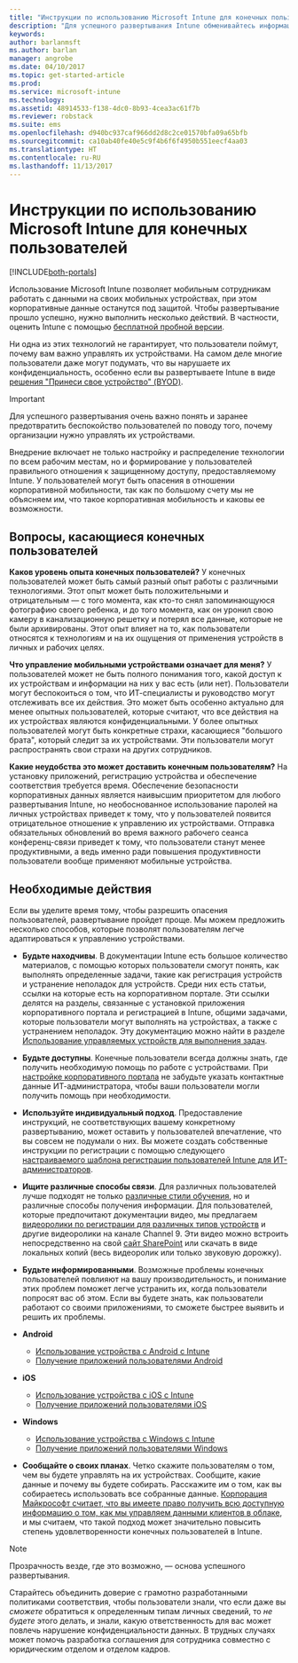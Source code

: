 ```yaml
---
title: "Инструкции по использованию Microsoft Intune для конечных пользователей | Microsoft Intune"
description: "Для успешного развертывания Intune обменивайтесь информацией с конечными пользователями."
keywords: 
author: barlanmsft
ms.author: barlan
manager: angrobe
ms.date: 04/10/2017
ms.topic: get-started-article
ms.prod: 
ms.service: microsoft-intune
ms.technology: 
ms.assetid: 48914533-f138-4dc0-8b93-4cea3ac61f7b
ms.reviewer: robstack
ms.suite: ems
ms.openlocfilehash: d940bc937caf966dd2d8c2ce01570bfa09a65bfb
ms.sourcegitcommit: ca10ab40fe40e5c9f4b6f6f4950b551eecf4aa03
ms.translationtype: HT
ms.contentlocale: ru-RU
ms.lasthandoff: 11/13/2017
---
```

# <a name="how-to-educate-your-end-users-about-microsoft-intune"></a>Инструкции по использованию Microsoft Intune для конечных пользователей

[!INCLUDE[both-portals](./includes/note-for-both-portals.md)]

Использование Microsoft Intune позволяет мобильным сотрудникам работать с данными на своих мобильных устройствах, при этом корпоративные данные останутся под защитой. Чтобы развертывание прошло успешно, нужно выполнить несколько действий. В частности, оценить Intune с помощью [бесплатной пробной версии](app-sdk.md).

Ни одна из этих технологий не гарантирует, что пользователи поймут, почему вам важно управлять их устройствами. На самом деле многие пользователи даже могут подумать, что вы нарушаете их конфиденциальность, особенно если вы развертываете Intune в виде [решения "Принеси свое устройство" (BYOD)](/enterprise-mobility-security/solutions/byod-design-considerations-guide).

> [!Important]
> Для успешного развертывания очень важно понять и заранее предотвратить беспокойство пользователей по поводу того, почему организации нужно управлять их устройствами.

Внедрение включает не только настройку и распределение технологии по всем рабочим местам, но и формирование у пользователей правильного отношения к защищенному доступу, предоставляемому Intune. У пользователей могут быть опасения в отношении корпоративной мобильности, так как по большому счету мы не объясняем им, что такое корпоративная мобильность и каковы ее возможности.

## <a name="things-to-consider-about-your-end-users"></a>Вопросы, касающиеся конечных пользователей

__Каков уровень опыта конечных пользователей?__ У конечных пользователей может быть самый разный опыт работы с различными технологиями. Этот опыт может быть положительными и отрицательным — с того момента, как кто-то снял запоминающуюся фотографию своего ребенка, и до того момента, как он уронил свою камеру в канализационную решетку и потерял все данные, которые не были архивированы. Этот опыт влияет на то, как пользователи относятся к технологиям и на их ощущения от применения устройств в личных и рабочих целях.

__Что управление мобильными устройствами означает для меня?__ У пользователей может не быть полного понимания того, какой доступ к их устройствам и информации на них у вас есть (или нет). Пользователи могут беспокоиться о том, что ИТ-специалисты и руководство могут отслеживать все их действия. Это может быть особенно актуально для менее опытных пользователей, которые считают, что все действия на их устройствах являются конфиденциальными. У более опытных пользователей могут быть конкретные страхи, касающиеся "большого брата", который следит за их устройствами. Эти пользователи могут распространять свои страхи на других сотрудников.

__Какие неудобства это может доставить конечным пользователям?__ На установку приложений, регистрацию устройства и обеспечение соответствия требуется время. Обеспечение безопасности корпоративных данных является наивысшим приоритетом для любого развертывания Intune, но необоснованное использование паролей на личных устройствах приведет к тому, что у пользователей появится отрицательное отношение к управлению их устройствами. Отправка обязательных обновлений во время важного рабочего сеанса конференц-связи приведет к тому, что пользователи станут менее продуктивными, а ведь именно ради повышения продуктивности пользователи вообще применяют мобильные устройства.

## <a name="things-you-should-do"></a>Необходимые действия

Если вы уделите время тому, чтобы разрешить опасения пользователей, развертывание пройдет проще. Мы можем предложить несколько способов, которые позволят пользователям легче адаптироваться к управлению устройствами.

* __Будьте находчивы__. В документации Intune есть большое количество материалов, с помощью которых пользователи смогут понять, как выполнять определенные задачи, такие как регистрация устройств и устранение неполадок для устройств. Среди них есть статьи, ссылки на которые есть на корпоративном портале. Эти ссылки делятся на разделы, связанные с установкой приложения корпоративного портала и регистрацией в Intune, общими задачами, которые пользователи могут выполнять на устройствах, а также с устранением неполадок. Эту документацию можно найти в разделе [Использование управляемых устройств для выполнения задач](/intune-user-help/use-managed-devices-to-get-work-done).

* __Будьте доступны__. Конечные пользователи всегда должны знать, где получить необходимую помощь по работе с устройствами. При [настройке корпоративного портала](company-portal-customize.md) не забудьте указать контактные данные ИТ-администратора, чтобы ваши пользователи могли получить помощь при необходимости.

* __Используйте индивидуальный подход__. Предоставление инструкций, не соответствующих вашему конкретному развертыванию, может оставить у пользователей впечатление, что вы совсем не подумали о них. Вы можете создать собственные инструкции по регистрации с помощью следующего [настраиваемого шаблона регистрации пользователей Intune для ИТ-администраторов](https://gallery.technet.microsoft.com/office/Intune-End-User-Enrollment-3a0c9b0c).

* __Ищите различные способы связи__. Для различных пользователей лучше подходят не только [различные стили обучения](https://www.umassd.edu/dss/resources/facultystaff/howtoteachandaccommodate/howtoaccommodatedifferentlearningstyles/), но и различные способы получения информации. Для пользователей, которые предпочитают документации видео, мы предлагаем [видеоролики по регистрации для различных типов устройств](https://channel9.msdn.com/Series/IntuneEnrollment) и другие видеоролики на канале Channel 9. Эти видео можно встроить непосредственно на свой [сайт SharePoint](https://support.office.com/article/Embed-a-video-from-Office-365-Video-59e19984-c34e-4be8-889b-f6fa93910581) или скачать в виде локальных копий (весь видеоролик или только звуковую дорожку).

* __Будьте информированными__. Возможные проблемы конечных пользователей повлияют на вашу производительность, и понимание этих проблем поможет легче устранить их, когда пользователи попросят вас об этом. Если вы будете знать, как пользователи работают со своими приложениями, то сможете быстрее выявить и решить их проблемы.

* **Android**
  * [Использование устройства с Android с Intune](/intune-user-help/using-your-android-device-with-intune)
  * [Получение приложений пользователями Android](end-user-apps-android.md)

* **iOS**
  * [Использование устройства с iOS с Intune](/intune-user-help/using-your-ios-device-with-intune)
  * [Получение приложений пользователями iOS](end-user-apps-ios.md)

* **Windows**
  * [Использование устройства с Windows с Intune](/intune-user-help/using-your-windows-device-with-intune)
  * [Получение приложений пользователями Windows](end-user-apps-windows.md)

* __Сообщайте о своих планах__. Четко скажите пользователям о том, чем вы будете управлять на их устройствах. Сообщите, какие данные и почему вы будете собирать. Расскажите им о том, как вы собираетесь использовать все собранные данные. [Корпорация Майкрософт считает, что вы имеете право получить всю доступную информацию о том, как мы управляем данными клиентов в облаке](https://www.microsoft.com/trustcenter/about/transparency), и мы считаем, что такой подход может значительно повысить степень удовлетворенности конечных пользователей в Intune.

>[!Note]
> Прозрачность везде, где это возможно, — основа успешного развертывания.

Старайтесь объединить доверие с грамотно разработанными политиками соответствия, чтобы пользователи знали, что если даже вы *сможете* обратиться к определенным типам личных сведений, то *не будете* этого делать, и знали, какую ответственность для вас может повлечь нарушение конфиденциальности данных. В трудных случаях может помочь разработка соглашения для сотрудника совместно с юридическим отделом и отделом кадров.
